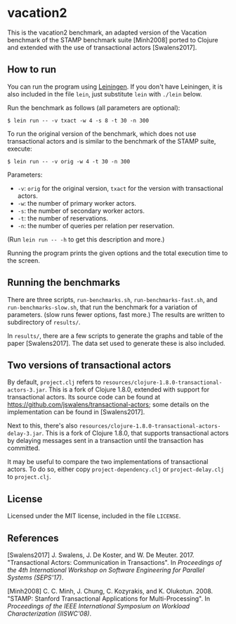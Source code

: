# vacation2

This is the vacation2 benchmark, an adapted version of the Vacation benchmark of the STAMP benchmark suite [Minh2008] ported to Clojure and extended with the use of transactional actors [Swalens2017].

## How to run

You can run the program using [Leiningen](https://leiningen.org/). If you don't have Leiningen, it is also included in the file `lein`, just substitute `lein` with `./lein` below.

Run the benchmark as follows (all parameters are optional):

    $ lein run -- -v txact -w 4 -s 8 -t 30 -n 300

To run the original version of the benchmark, which does not use transactional actors and is similar to the benchmark of the STAMP suite, execute:

    $ lein run -- -v orig -w 4 -t 30 -n 300

Parameters:
* `-v`: `orig` for the original version, `txact` for the version with transactional actors.
* `-w`: the number of primary worker actors.
* `-s`: the number of secondary worker actors.
* `-t`: the number of reservations.
* `-n`: the number of queries per relation per reservation.

(Run `lein run -- -h` to get this description and more.)

Running the program prints the given options and the total execution time to the screen.

## Running the benchmarks

There are three scripts, `run-benchmarks.sh`, `run-benchmarks-fast.sh`, and `run-benchmarks-slow.sh`, that run the benchmark for a variation of parameters. (slow runs fewer options, fast more.) The results are written to subdirectory of `results/`.

In `results/`, there are a few scripts to generate the graphs and table of the paper [Swalens2017]. The data set used to generate these is also included.

## Two versions of transactional actors

By default, `project.clj` refers to `resources/clojure-1.8.0-transactional-actors-3.jar`. This is a fork of Clojure 1.8.0, extended with support for transactional actors. Its source code can be found at https://github.com/jswalens/transactional-actors; some details on the implementation can be found in [Swalens2017].

Next to this, there's also `resources/clojure-1.8.0-transactional-actors-delay-3.jar`. This is a fork of Clojure 1.8.0, that supports transactional actors by delaying messages sent in a transaction until the transaction has committed.

It may be useful to compare the two implementations of transactional actors. To do so, either copy `project-dependency.clj` or `project-delay.clj` to `project.clj`.

## License
Licensed under the MIT license, included in the file `LICENSE`.

## References

[Swalens2017]
J. Swalens, J. De Koster, and W. De Meuter. 2017. "Transactional Actors: Communication in Transactions". In _Proceedings of the 4th International Workshop on Software Engineering for Parallel Systems (SEPS'17)_.

[Minh2008]
C. C. Minh, J. Chung, C. Kozyrakis, and K. Olukotun. 2008. "STAMP: Stanford Transactional Applications for Multi-Processing". In _Proceedings of the IEEE International Symposium on Workload Characterization (IISWC'08)_.
